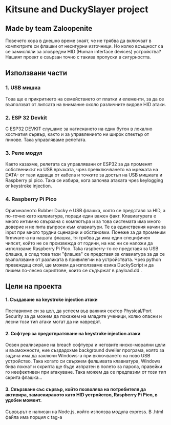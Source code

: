 # Kitsune and DuckySlayer project
## Made by team Zaloopenite

Повечето хора в днешно време знаят, че не трябва да включват в компютрите си флашки от несигурни източници. Но колко всъщност са се замисляли за зловредни HID (Human interface devices) устройства? Нашият проект е свързан точно с такива пропуски в сигурността. 

## Използвани части
### 1. USB мишка
Това ще е прикритието на семействието от платки и елементи, за да се възползват от липсата на внимание около различните видове HID атаки.
### 2. ESP 32 Devkit
С ESP32 DEVKIT слушаме за натискането на един бутон в локално хостнатия сървър, както и за управлението ни широк спектър от пинове. Така управляваме релетата.
### 3. Реле модул
Както казахме, релетата са управлявани от ESP32 за да променят собственикът на USB връзката, чрез превключването на мрежата на DATA- от тази идваща от кабела и точките за достъп на USB мишката и Raspberry pi pico. Така се избира, кога започва атаката чрез keylogging or keystroke injection.
### 4. Raspberry Pi Pico
Оригиналното Rubber Ducky е USB флашка, която се представя за HID, а по-точно като калвиатура, поради един важен факт. Клавиатурата е много интимно свързана с компютъра и за това системата има много доверие и не пита въпроси към клавиатури. Те са единствения начин за input при много трудни сценарии и обстановки. Понеже за да променим firmware-а на нашата флашка, тя трябва да има един специфичен чипсет, който не се произвежда от години, на нас ни се наложи да използваме Raspberry Pi Pico. Taka raspberry-то се представя за USB флашка, а след това тази "флашка" се представя за клавиатура за да се възползваме от разликата в привилегии на устройствата. Чрез python превеждащ слой, ще можем да използваме езика DuckyScript и да пишем по-лесно скриптове, които се съдържат в payload.dd . 

## Цели на проекта
#### 1. Създаване на keystroke injection атаки
Поставихме си за цел, да успеем във важния сектор Physical/Port Security за да можем да покажем на младите ученици, колко опасни и лесни този тип атаки могат да ни навредят. 
#### 2. Софтуер за предотвратяване на keystroke injection атаки
Освен реализиране на breach софтуера и неговите ниско-морални цели и възможности, ние създадохме background dweller програма, която за задача има да заключи Windows-а при включването на ново USB устройство. Така когато си свържем фалшивата клавиатура, Windows бива локнат и скрипта ще бъде изпратен в полето за парола, правейки го неефективен при атакуване. Така можем да се предпазим от този тип скрита флашка...  
#### 3. Свързване със сървър, който позволява на потребителя да активира, замаскираното като HID устройство, Raspberry Pi Pico, в удобен момент.
Сървърът е написан на Node.js, който използва модула express. В .html файла има порция с tag-а <script>, в която има код за да се промени картината на сайта, както и цвета на част от текста. При натискане на бутона се извиква функция, която изпълнява XML услуга. ESP32 DEVKIT-a когато получава request за натиснатия бутон, превключва един от двата DATA сигнала от USB кабела. От началното устройство мишка до "клавиатурата" ни на Razpberry Pi Pico платформата.
